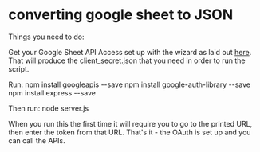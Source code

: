 # converting google sheet to JSON

Things you need to do:

Get your Google Sheet API Access set up with the wizard as laid out [here](https://developers.google.com/sheets/api/quickstart/nodejs).\
That will produce the client_secret.json that you need in order to run the script.


Run:
npm install googleapis --save
npm install google-auth-library --save
npm install express --save

Then run:
node server.js

When you run this the first time it will require you to go to the printed URL, then enter the token from that URL.
That's it - the OAuth is set up and you can call the APIs.
